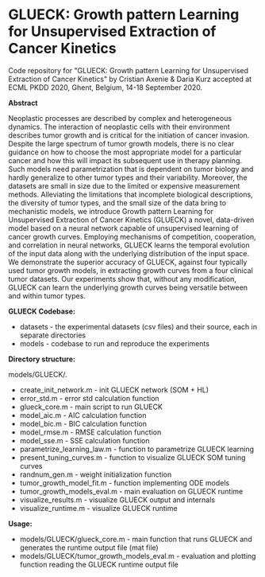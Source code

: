 # GLUECK: Growth pattern Learning for Unsupervised Extraction of Cancer Kinetics

Code repository for "GLUECK: Growth pattern Learning for Unsupervised Extraction of Cancer Kinetics" by Cristian Axenie & Daria Kurz accepted at ECML PKDD 2020, Ghent, Belgium, 14-18 September 2020.

**Abstract**

Neoplastic processes are described by complex and heterogeneous dynamics. The interaction of neoplastic cells with their environment describes tumor growth and is critical for the initiation of cancer invasion. Despite the large spectrum of tumor growth models, there is no clear guidance on how to choose the most appropriate model for a particular cancer and how this will impact its subsequent use in therapy planning. Such models need parametrization that is dependent on tumor biology and hardly generalize to other tumor types and their variability. Moreover, the datasets are small in size due to the limited or expensive measurement methods. Alleviating the limitations that incomplete biological descriptions, the diversity of tumor types, and the small size of the data bring to mechanistic models, we introduce Growth pattern Learning for Unsupervised Extraction of Cancer Kinetics (GLUECK) a novel, data-driven model based on a neural network capable of unsupervised learning of cancer growth curves. Employing mechanisms of competition, cooperation, and correlation in neural networks, GLUECK learns the temporal evolution of the input data along with the underlying distribution of the input space. We demonstrate the superior accuracy of GLUECK, against four typically used tumor growth models, in extracting growth curves from a four clinical tumor datasets. Our experiments show that, without any modification, GLUECK can learn the underlying growth curves being versatile between and within tumor types.


**GLUECK Codebase:**

- datasets - the experimental datasets (csv files) and their source, each in separate directories
- models   - codebase to run and reproduce the experiments


**Directory structure:**

models/GLUECK/.

- create_init_network.m       - init GLUECK network (SOM + HL)
- error_std.m                 - error std calculation function
- glueck_core.m               - main script to run GLUECK
- model_aic.m                 - AIC calculation function
- model_bic.m                 - BIC calculation function
- model_rmse.m                - RMSE calculation function 
- model_sse.m                 - SSE calculation function
- parametrize_learning_law.m  - function to parametrize GLUECK learning
- present_tuning_curves.m     - function to visualize GLUECK SOM tuning curves
- randnum_gen.m               - weight initialization function
- tumor_growth_model_fit.m    - function implementing ODE models
- tumor_growth_models_eval.m  - main evaluation on GLUECK runtime
- visualize_results.m         - visualize GLUECK output and internals
- visualize_runtime.m         - visualize GLUECK runtime



**Usage:**

- models/GLUECK/glueck_core.m - main function that runs GLUECK and generates the runtime output file (mat file)
- models/GLUECK/tumor_growth_models_eval.m - evaluation and plotting function reading the GLUECK runtime output file

